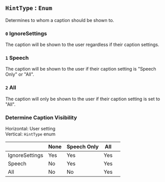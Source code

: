 ## `HintType` : `Enum`
Determines to whom a caption should be shown to.

### `0` IgnoreSettings
The caption will be shown to the user regardless if their caption settings.

### `1` Speech
The caption will be shown to the user if their caption setting is "Speech Only" or "All".

### `2` All
The caption will only be shown to the user if their caption setting is set to "All".

### Determine Caption Visibility
Horizontal: User setting  
Vertical: `HintType` enum  

|                | None | Speech Only | All |   |
|----------------|------|-------------|-----|---|
| IgnoreSettings | Yes  | Yes         | Yes |   |
| Speech         | No   | Yes         | Yes |   |
| All            | No   | No          | Yes |   |
